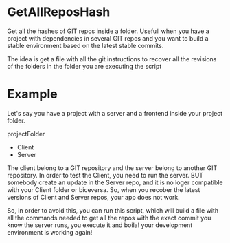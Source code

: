 # GetAllReposHash
Get all the hashes of GIT repos inside a folder. Usefull when you have a project with dependencies in several GIT repos and you want to build a stable environment based on the latest stable commits.

The idea is get a file with all the git instructions to recover all the revisions of the folders in the folder you are executing the script

# Example
Let's say you have a project with a server and a frontend inside your project folder.

projectFolder
- Client
- Server

The client belong to a GIT repository and the server belong to another GIT repository. In order to test the Client, you need to run the server.
BUT somebody create an update in the Server repo, and it is no loger compatible with your Client folder or biceversa. So, when you recober the latest versions of Client and Server repos, your app does not work.

So, in order to avoid this, you can run this script, which will build a file with all the commands needed to get all the repos with the exact commit you know the server runs, you execute it and boila! your development environment is working again!
